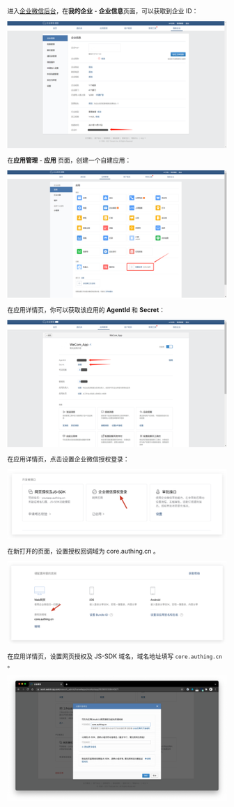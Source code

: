 <IntegrationDetailCard title="获取企业 ID（CorpID）">

进入[企业微信后台](https://work.weixin.qq.com/wework_admin/frame#profile)，在**我的企业** - **企业信息**页面，可以获取到企业 ID：

![](./images/get-corp-id.png)

</IntegrationDetailCard>

<IntegrationDetailCard title="创建一个自建应用">

在**应用管理** - **应用** 页面，创建一个自建应用：

![](./images/create-app.png)

</IntegrationDetailCard>

<IntegrationDetailCard title="获取 AgentID 和 Secret">

在应用详情页，你可以获取该应用的 **AgentId** 和 **Secret**：

![](./images/get-agentid-secret.png)

</IntegrationDetailCard>


<IntegrationDetailCard title="启用企业微信授权登录">

在应用详情页，点击设置企业微信授权登录：

![](./images/click-wechat-work-authz.png)

在新打开的页面，设置授权回调域为 core.authing.cn 。

![](./images/configure-authz-domain.png)


</IntegrationDetailCard>


<IntegrationDetailCard title="添加网页授权信任域名">

在应用详情页，设置网页授权及 JS-SDK 域名，域名地址填写 `core.authing.cn` 。

![](./images/configure-sdk-domain.png)


</IntegrationDetailCard>